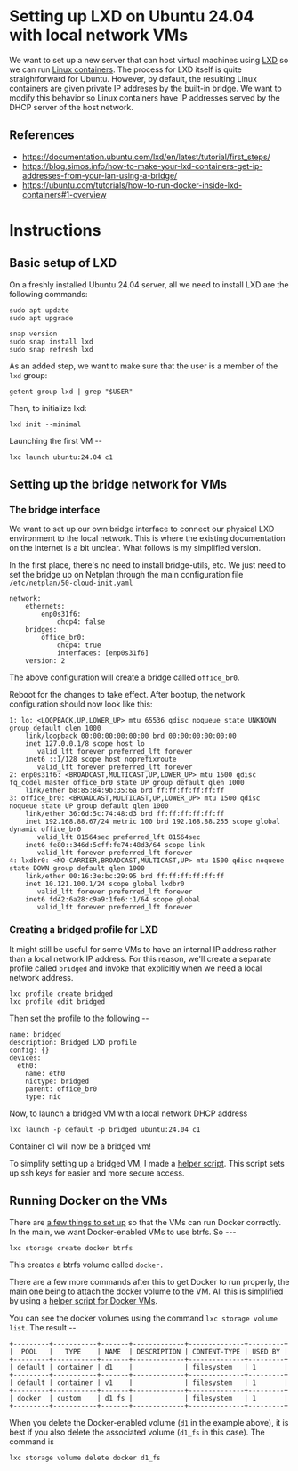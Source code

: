 # Setting up LXD on Ubuntu 24.04 with local network VMs
We want to set up a new server that can host virtual machines using [LXD](https://canonical.com/lxd) so we can run [Linux containers](https://linuxcontainers.org/).  The process for LXD itself is quite straightforward for Ubuntu.  However, by default, the resulting Linux containers are given private IP addreses by the built-in bridge.  We want to modify this behavior so Linux containers have IP addresses served by the DHCP server of the host network.

## References
* https://documentation.ubuntu.com/lxd/en/latest/tutorial/first_steps/
* https://blog.simos.info/how-to-make-your-lxd-containers-get-ip-addresses-from-your-lan-using-a-bridge/
* https://ubuntu.com/tutorials/how-to-run-docker-inside-lxd-containers#1-overview



# Instructions

## Basic setup of LXD
On a freshly installed Ubuntu 24.04 server, all we need to install LXD are the following commands: 
```
sudo apt update
sudo apt upgrade

snap version
sudo snap install lxd
sudo snap refresh lxd
```

As an added step, we want to make sure that the user is a member of the `lxd` group:

```
getent group lxd | grep "$USER"
```

Then, to initialize lxd:
```
lxd init --minimal
```

Launching the first VM --
```
lxc launch ubuntu:24.04 c1
```

## Setting up the bridge network for VMs
 
### The bridge interface
We want to set up our own bridge interface to connect our physical LXD environment to the local network.  This is where the existing documentation on the Internet is a bit unclear.  What follows is my simplified version.

In the first place, there's no need to install bridge-utils, etc.  We just need to set the bridge up on Netplan through the main configuration file `/etc/netplan/50-cloud-init.yaml`

```
network:
    ethernets:
        enp0s31f6:
            dhcp4: false
    bridges:
        office_br0:
            dhcp4: true
            interfaces: [enp0s31f6]
    version: 2
```

The above configuration will create a bridge called `office_br0`.

Reboot for the changes to take effect.  After bootup, the network configuration should now look like this:

```
1: lo: <LOOPBACK,UP,LOWER_UP> mtu 65536 qdisc noqueue state UNKNOWN group default qlen 1000
    link/loopback 00:00:00:00:00:00 brd 00:00:00:00:00:00
    inet 127.0.0.1/8 scope host lo
       valid_lft forever preferred_lft forever
    inet6 ::1/128 scope host noprefixroute 
       valid_lft forever preferred_lft forever
2: enp0s31f6: <BROADCAST,MULTICAST,UP,LOWER_UP> mtu 1500 qdisc fq_codel master office_br0 state UP group default qlen 1000
    link/ether b8:85:84:9b:35:6a brd ff:ff:ff:ff:ff:ff
3: office_br0: <BROADCAST,MULTICAST,UP,LOWER_UP> mtu 1500 qdisc noqueue state UP group default qlen 1000
    link/ether 36:6d:5c:74:48:d3 brd ff:ff:ff:ff:ff:ff
    inet 192.168.88.67/24 metric 100 brd 192.168.88.255 scope global dynamic office_br0
       valid_lft 81564sec preferred_lft 81564sec
    inet6 fe80::346d:5cff:fe74:48d3/64 scope link 
       valid_lft forever preferred_lft forever
4: lxdbr0: <NO-CARRIER,BROADCAST,MULTICAST,UP> mtu 1500 qdisc noqueue state DOWN group default qlen 1000
    link/ether 00:16:3e:bc:29:95 brd ff:ff:ff:ff:ff:ff
    inet 10.121.100.1/24 scope global lxdbr0
       valid_lft forever preferred_lft forever
    inet6 fd42:6a28:c9a9:1fe6::1/64 scope global 
       valid_lft forever preferred_lft forever
```

### Creating a bridged profile for LXD
It might still be useful for some VMs to have an internal IP address rather than a local network IP address.  For this reason, we'll create a separate profile called `bridged` and invoke that explicitly when we need a local network address.

```
lxc profile create bridged
lxc profile edit bridged
```

Then set the profile to the following --

```
name: bridged
description: Bridged LXD profile
config: {}
devices:
  eth0:
    name: eth0
    nictype: bridged
    parent: office_br0
    type: nic
```

Now, to launch a bridged VM with a local network DHCP address

```
lxc launch -p default -p bridged ubuntu:24.04 c1
```

Container c1 will now be a bridged vm!  

To simplify setting up a bridged VM, I made a [helper script](https://github.com/domucimafranca/selfhosting/blob/master/docker_ssh_lxc.sh).  This script sets up ssh keys for easier and more secure access.

## Running Docker on the VMs
There are [a few things to set up](https://ubuntu.com/tutorials/how-to-run-docker-inside-lxd-containers#1-overview) so that the VMs can run Docker correctly.  In the main, we want Docker-enabled VMs to use btrfs.  So ---

```
lxc storage create docker btrfs
```

This creates a btrfs volume called `docker.`

There are a few more commands after this to get Docker to run properly, the main one being to attach the docker volume to the VM.  All this is simplified by using a [helper script for Docker VMs](https://github.com/domucimafranca/selfhosting/blob/master/docker_ssh_lxc.sh).

You can see the docker volumes using the command `lxc storage volume list`.  The result --
```
+---------+-----------+-------+-------------+--------------+---------+
|  POOL   |   TYPE    | NAME  | DESCRIPTION | CONTENT-TYPE | USED BY |
+---------+-----------+-------+-------------+--------------+---------+
| default | container | d1    |             | filesystem   | 1       |
+---------+-----------+-------+-------------+--------------+---------+
| default | container | v1    |             | filesystem   | 1       |
+---------+-----------+-------+-------------+--------------+---------+
| docker  | custom    | d1_fs |             | filesystem   | 1       |
+---------+-----------+-------+-------------+--------------+---------+
```

When you delete the Docker-enabled volume (`d1` in the example above), it is best if you also delete the associated volume (`d1_fs` in this case).  The command is

```
lxc storage volume delete docker d1_fs
```
